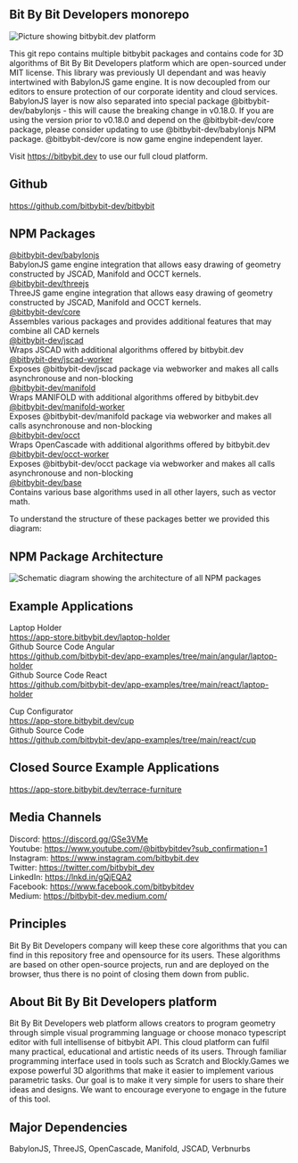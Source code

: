 ## Bit By Bit Developers monorepo

<img src="https://app.bitbybit.dev/assets/git-cover.png" alt="Picture showing bitbybit.dev platform">

This git repo contains multiple bitbybit packages and contains code for 3D algorithms of Bit By Bit Developers platform which are open-sourced under MIT license. This library was previously UI dependant and was heaviy intertwined with BabylonJS game engine. It is now decoupled from our editors to ensure protection of our corporate identity and cloud services. BabylonJS layer is now also separated into special package @bitbybit-dev/babylonjs - this will cause the breaking change in v0.18.0. If you are using the version prior to v0.18.0 and depend on the @bitbybit-dev/core package, please consider updating to use @bitbybit-dev/babylonjs NPM package. @bitbybit-dev/core is now game engine independent layer.

Visit https://bitbybit.dev to use our full cloud platform.

## Github
https://github.com/bitbybit-dev/bitbybit  

## NPM Packages

[@bitbybit-dev/babylonjs](https://www.npmjs.com/package/@bitbybit-dev/babylonjs)   
BabylonJS game engine integration that allows easy drawing of geometry constructed by JSCAD, Manifold and OCCT kernels.   
[@bitbybit-dev/threejs](https://www.npmjs.com/package/@bitbybit-dev/threejs)   
ThreeJS game engine integration that allows easy drawing of geometry constructed by JSCAD, Manifold and OCCT kernels.   
[@bitbybit-dev/core](https://www.npmjs.com/package/@bitbybit-dev/core)   
Assembles various packages and provides additional features that may combine all CAD kernels   
[@bitbybit-dev/jscad](https://www.npmjs.com/package/@bitbybit-dev/jscad)   
Wraps JSCAD with additional algorithms offered by bitbybit.dev   
[@bitbybit-dev/jscad-worker](https://www.npmjs.com/package/@bitbybit-dev/jscad-worker)   
Exposes @bitbybit-dev/jscad package via webworker and makes all calls asynchronouse and non-blocking   
[@bitbybit-dev/manifold](https://www.npmjs.com/package/@bitbybit-dev/manifold)   
Wraps MANIFOLD with additional algorithms offered by bitbybit.dev   
[@bitbybit-dev/manifold-worker](https://www.npmjs.com/package/@bitbybit-dev/manifold-worker)   
Exposes @bitbybit-dev/manifold package via webworker and makes all calls asynchronouse and non-blocking   
[@bitbybit-dev/occt](https://www.npmjs.com/package/@bitbybit-dev/occt)   
Wraps OpenCascade with additional algorithms offered by bitbybit.dev   
[@bitbybit-dev/occt-worker](https://www.npmjs.com/package/@bitbybit-dev/occt-worker)   
Exposes @bitbybit-dev/occt package via webworker and makes all calls asynchronouse and non-blocking      
[@bitbybit-dev/base](https://www.npmjs.com/package/@bitbybit-dev/base)   
Contains various base algorithms used in all other layers, such as vector math.   

To understand the structure of these packages better we provided this diagram:

## NPM Package Architecture
<img src="https://app.bitbybit.dev/assets/npm-package-architecture.jpeg" alt="Schematic diagram showing the architecture of all NPM packages">

## Example Applications
Laptop Holder   
https://app-store.bitbybit.dev/laptop-holder    
Github Source Code Angular   
https://github.com/bitbybit-dev/app-examples/tree/main/angular/laptop-holder   
Github Source Code React   
https://github.com/bitbybit-dev/app-examples/tree/main/react/laptop-holder   
  
Cup Configurator    
https://app-store.bitbybit.dev/cup   
Github Source Code   
https://github.com/bitbybit-dev/app-examples/tree/main/react/cup  

## Closed Source Example Applications
https://app-store.bitbybit.dev/terrace-furniture   

## Media Channels
Discord: https://discord.gg/GSe3VMe  
Youtube: https://www.youtube.com/@bitbybitdev?sub_confirmation=1  
Instagram: https://www.instagram.com/bitbybit.dev  
Twitter: https://twitter.com/bitbybit_dev  
LinkedIn: https://lnkd.in/gQjEQA2  
Facebook: https://www.facebook.com/bitbybitdev  
Medium: https://bitbybit-dev.medium.com/  

## Principles
Bit By Bit Developers company will keep these core algorithms that you can find in this repository free and opensource for its users. These algorithms are based on other open-source projects, run and are deployed on the browser, thus there is no point of closing them down from public.

## About Bit By Bit Developers platform
Bit By Bit Developers web platform allows creators to program geometry through simple visual programming language or choose monaco typescript editor with full intellisense of bitbybit API. This cloud platform can fulfil many practical, educational and artistic needs of its users. Through familiar programming interface used in tools such as Scratch and Blockly.Games we expose powerful 3D algorithms that make it easier to implement various parametric tasks. Our goal is to make it very simple for users to share their ideas and designs. We want to encourage everyone to engage in the future of this tool.

## Major Dependencies
BabylonJS, ThreeJS, OpenCascade, Manifold, JSCAD, Verbnurbs